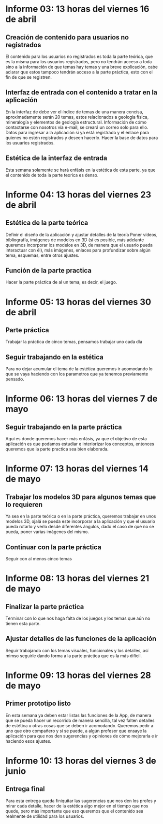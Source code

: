 # Informe 03: 13 horas del viernes 16 de abril
## Creación de contenido para usuarios no registrados
El contenido para los usuarios no registrados es toda la parte teórica, que es la misma para los usuarios registrados, pero no tendrán acceso a toda sino a la información de que temas hay temas y una breve explicación, cabe aclarar que estos tampoco tendrán acceso a la parte práctica, esto con el fin de que se registren. 
## Interfaz de entrada con el contenido a tratar en la aplicación
En la interfaz de debe ver el índice de temas de una manera concisa, aproximadamente serán 20 temas, estos relacionados a geología física, mineralogía y elementos de geología estructural.
Información de cómo contactarse con nosotros vía e-mail, se creará un correo solo para ello.
Datos para ingresar a la aplicación si ya está registrado y el enlace para quienes no estén registrados y deseen hacerlo.
Hacer la base de datos para los usuarios registrados.
## Estética de la interfaz de entrada
Esta semana solamente se hará enfásis en la estética de esta parte, ya que el contenido de toda la parte teorica es denso. 

# Informe 04: 13 horas del viernes 23 de abril
## Estética de la parte teórica 
Definir el diseño de la aplicación y ajustar detalles de la teoría
Poner vídeos, bibliografía, imágenes de modelos en 3D (si es posible, más adelante queremos incorporar los modelos en 3D, de manera que el usuario pueda interactuar con él), más imágenes, enlaces para profundizar sobre algún tema, esquemas, entre otros ajustes.
## Función de la parte practica
Hacer la parte práctica de al un tema, es decir, el juego.

# Informe 05: 13 horas del viernes 30 de abril
## Parte práctica
Trabajar la práctica de cinco temas, pensamos trabajar uno cada día
## Seguir trabajando en la estética
Para no dejar acumular el tema de la estética queremos ir acomodando lo que se vaya haciendo con los parametros que ya tenemos previamente pensado. 

# Informe 06: 13 horas del viernes 7 de mayo
## Seguir trabajando en la parte práctica
Aquí es donde queremos hacer más enfásis, ya que el objetivo de esta aplicación es que podamos estudiar e interiorizar los conceptos, entonces queremos que la parte practica sea bien elaborada. 

# Informe 07: 13 horas del viernes 14 de mayo
## Trabajar los modelos 3D para algunos temas que lo requieren
Ya sea en la parte teórica o en la parte práctica, queremos trabajar en unos modelos 3D, ojalá se pueda este incorporar a la aplicación y que el usuario pueda rotarlo y verlo desde diferentes ángulos, dado el caso de que no se pueda, poner varias imágenes del mismo. 
## Continuar con la parte práctica
Seguir con al menos cinco temas 

# Informe 08: 13 horas del viernes 21 de mayo
## Finalizar la parte práctica 
Terminar con lo que nos haga falta de los juegos y los temas que aún no tienen esta parte. 
## Ajustar detalles de las funciones de la aplicación
Seguir trabajando con los temas visuales, funcionales y los detalles, así mimso seguirle dando forma a la parte práctica que es la más difícil.

# Informe 09: 13 horas del viernes 28 de mayo
## Primer prototipo listo 
En esta semana ya deben estar listas las funciones de la App, de manera que se pueda hacer un recorrido de manera sencilla, tal vez falten detalles de estética u otras cosas que se deben ir acomodando. 
Queremos pedir a uno que otro compañero y si se puede, a algún profesor que ensaye la aplicación para que nos den sugerencias y opiniones de cómo mejorarla e ir haciendo esos ajustes. 

# Informe 10: 13 horas del viernes 3 de junio
## Entrega final
Para esta entrega queda finiquitar las sugerencias que nos den los profes y mirar cada detalle, hacer de la estética algo mejor en el tiempo que nos quede, pero más importante que eso queremos que el contenido sea realmente de utilidad para los usuarios.  
